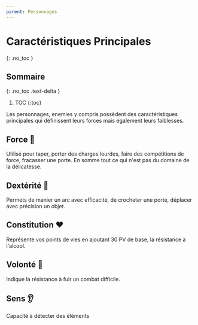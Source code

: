 ```yaml
---
parent: Personnages
---
```


# Caractéristiques Principales

{: .no_toc }

## Sommaire

{: .no_toc .text-delta }

1. TOC
   {:toc}

Les personnages, enemies y compris possèdent des caractéristiques principales
qui définissent leurs forces mais également leurs faiblesses.

## Force 💪

Utilisé pour taper, porter des charges lourdes, faire des compétitions
de force, fracasser une porte. En somme tout ce qui n'est pas du domaine
de la délicatesse.

## Dextérité 🎯

Permets de manier un arc avec efficacité, de crocheter une porte, déplacer
avec précision un objet.

## Constitution ❤️

Représente vos points de vies en ajoutant 30 PV de base, la résistance à l'alcool.

## Volonté 🧠

Indique la résistance à fuir un combat difficile.

## Sens 👂

Capacité à détecter des éléments
